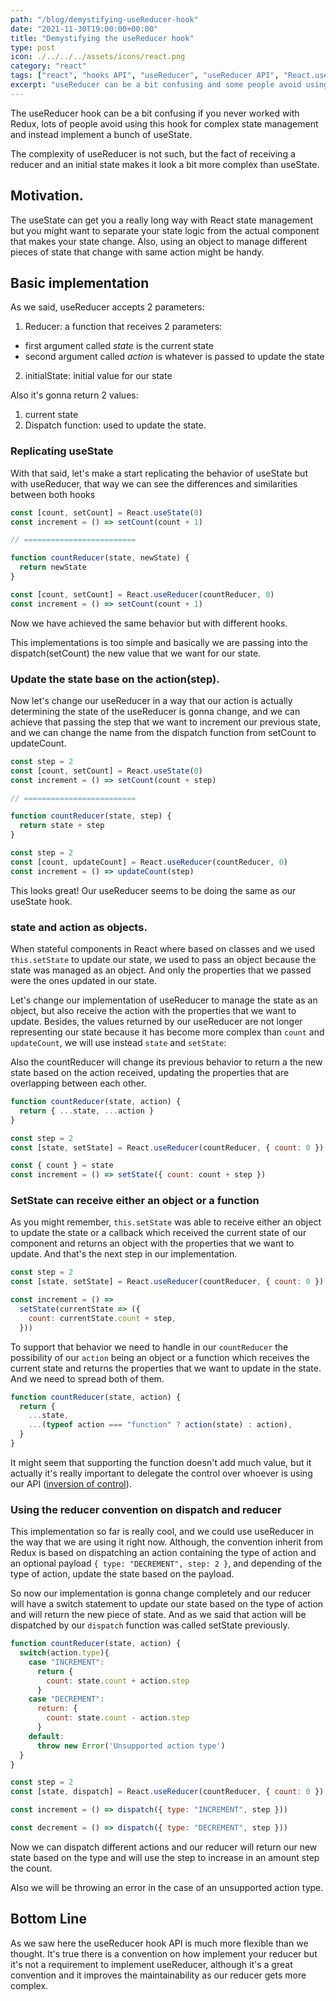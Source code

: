 ```yaml
---
path: "/blog/demystifying-useReducer-hook"
date: "2021-11-30T19:00:00+00:00"
title: "Demystifying the useReducer hook"
type: post
icon: ./../../../assets/icons/react.png
category: "react"
tags: ["react", "hooks API", "useReducer", "useReducer API", "React.useReducer"]
excerpt: "useReducer can be a bit confusing and some people avoid using this hook for complex state management."
---
```


The useReducer hook can be a bit confusing if you never worked with Redux, lots of people avoid using this hook for complex state management and instead implement a bunch of useState.

The complexity of useReducer is not such, but the fact of receiving a reducer and an initial state makes it look a bit more complex than useState.

## Motivation.

The useState can get you a really long way with React state management but you might want to separate your state logic from the actual component that makes your state change. Also, using an object to manage different pieces of state that change with same action might be handy.

## Basic implementation

As we said, useReducer accepts 2 parameters:

1. Reducer: a function that receives 2 parameters:

- first argument called _state_ is the current state
- second argument called _action_ is whatever is passed to update the state

2. initialState: initial value for our state

Also it's gonna return 2 values:

1. current state
2. Dispatch function: used to update the state.

### Replicating useState

With that said, let's make a start replicating the behavior of useState but with useReducer, that way we can see the differences and similarities between both hooks

```js
const [count, setCount] = React.useState(0)
const increment = () => setCount(count + 1)

// =========================

function countReducer(state, newState) {
  return newState
}

const [count, setCount] = React.useReducer(countReducer, 0)
const increment = () => setCount(count + 1)
```

Now we have achieved the same behavior but with different hooks.

This implementations is too simple and basically we are passing into the dispatch(setCount) the new value that we want for our state.

### Update the state base on the action(step).

Now let's change our useReducer in a way that our action is actually determining the state of the useReducer is gonna change, and we can achieve that passing the step that we want to increment our previous state, and we can change the name from the dispatch function from setCount to updateCount.

```js
const step = 2
const [count, setCount] = React.useState(0)
const increment = () => setCount(count + step)

// =========================

function countReducer(state, step) {
  return state + step
}

const step = 2
const [count, updateCount] = React.useReducer(countReducer, 0)
const increment = () => updateCount(step)
```

This looks great! Our useReducer seems to be doing the same as our useState hook.

### state and action as objects.

When stateful components in React where based on classes and we used `this.setState` to update our state, we used to pass an object because the state was managed as an object. And only the properties that we passed were the ones updated in our state.

Let's change our implementation of useReducer to manage the state as an object, but also receive the action with the properties that we want to update. Besides, the values returned by our useReducer are not longer representing our state because it has become more complex than `count` and `updateCount`, we will use instead `state` and `setState`:

Also the countReducer will change its previous behavior to return a the new state based on the action received, updating the properties that are overlapping between each other.

```js
function countReducer(state, action) {
  return { ...state, ...action }
}

const step = 2
const [state, setState] = React.useReducer(countReducer, { count: 0 })

const { count } = state
const increment = () => setState({ count: count + step })
```

### SetState can receive either an object or a function

As you might remember, `this.setState` was able to receive either an object to update the state or a callback which received the current state of our component and returns an object with the properties that we want to update. And that's the next step in our implementation.

```js
const step = 2
const [state, setState] = React.useReducer(countReducer, { count: 0 })

const increment = () =>
  setState(currentState => ({
    count: currentState.count + step,
  }))
```

To support that behavior we need to handle in our `countReducer` the possibility of our `action` being an object or a function which receives the current state and returns the properties that we want to update in the state. And we need to spread both of them.

```js
function countReducer(state, action) {
  return {
    ...state,
    ...(typeof action === "function" ? action(state) : action),
  }
}
```

It might seem that supporting the function doesn't add much value, but it actually it's really important to delegate the control over whoever is using our API ([inversion of control]('/high-order-functions-callbacks-inversion-control')).

### Using the reducer convention on dispatch and reducer

This implementation so far is really cool, and we could use useReducer in the way that we are using it right now. Although, the convention inherit from Redux is based on dispatching an action containing the type of action and an optional payload `{ type: "DECREMENT", step: 2 }`, and depending of the type of action, update the state based on the payload.

So now our implementation is gonna change completely and our reducer will have a switch statement to update our state based on the type of action and will return the new piece of state. And as we said that action will be dispatched by our `dispatch` function was called setState previously.

```js
function countReducer(state, action) {
  switch(action.type){
    case "INCREMENT":
      return {
        count: state.count + action.step
      }
    case "DECREMENT":
      return: {
        count: state.count - action.step
      }
    default:
      throw new Error('Unsupported action type')
  }
}

const step = 2
const [state, dispatch] = React.useReducer(countReducer, { count: 0 })

const increment = () => dispatch({ type: "INCREMENT", step }))

const decrement = () => dispatch({ type: "DECREMENT", step }))

```

Now we can dispatch different actions and our reducer will return our new state based on the type and will use the step to increase in an amount step the count.

Also we will be throwing an error in the case of an unsupported action type.

## Bottom Line

As we saw here the useReducer hook API is much more flexible than we thought. It's true there is a convention on how implement your reducer but it's not a requirement to implement useReducer, although it's a great convention and it improves the maintainability as our reducer gets more complex.

